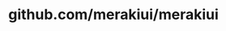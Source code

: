 ---
layout: post
title: github.com/merakiui/merakiui
categories: link
tags: [انگلیسی, گیت‌هاب, برنامه‌نویسی]
---